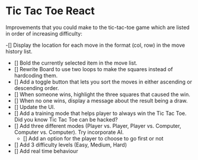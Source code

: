 # Tic Tac Toe React

Improvements that you could make to the tic-tac-toe game which are listed in order of increasing difficulty:

-[] Display the location for each move in the format (col, row) in the move history list.
- [] Bold the currently selected item in the move list.
- [] Rewrite Board to use two loops to make the squares instead of hardcoding them.
- [] Add a toggle button that lets you sort the moves in either ascending or descending order.
- [] When someone wins, highlight the three squares that caused the win.
- [] When no one wins, display a message about the result being a draw.
- [] Update the UI.
- [] Add a training mode that helps player to always win the Tic Tac Toe. Did you know Tic Tac Toe can be hacked?
- [] Add three different modes (Player vs. Player, Player vs. Computer, Computer vs. Computer). Try incorporate AI.
  - [] Add an option for the player to choose to go first or not
- [] Add 3 difficulty levels (Easy, Medium, Hard)
- [] Add real time behaviour
